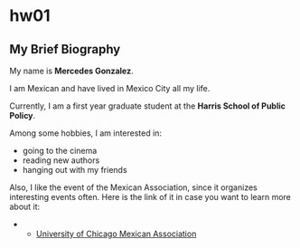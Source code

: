 # hw01

## My Brief Biography

My name is **Mercedes Gonzalez**.

I am Mexican and have lived in Mexico City all my life.

Currently, I am a first year graduate student at the **Harris School of Public Policy**.

Among some hobbies, I am interested in:

* going to the cinema
* reading new authors
* hanging out with my friends

Also, I like the event of the Mexican Association, since it organizes interesting events often. Here is the link of it in case you want to learn more about it:

+ - [University of Chicago Mexican Association](https://www.facebook.com/MexicansAtUChicago/)